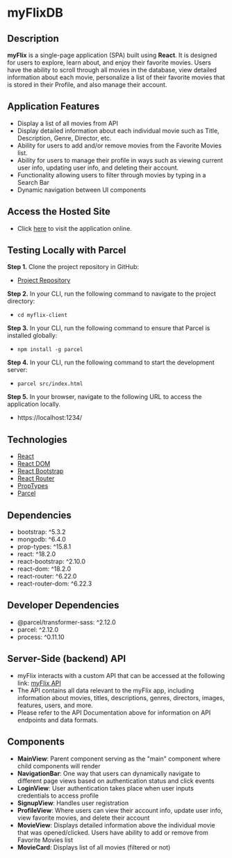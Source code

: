 # myFlixDB

## Description

**myFlix** is a single-page application (SPA) built using **React**. It is designed for users to explore, learn about, and enjoy their favorite movies. Users have the ability to scroll through all movies in the database, view detailed information about each movie, personalize a list of their favorite movies that is stored in their Profile, and also manage their account.

## Application Features

- Display a list of all movies from API
- Display detailed information about each individual movie such as Title, Description, Genre, Director, etc.
- Ability for users to add and/or remove movies from the Favorite Movies list.
- Ability for users to manage their profile in ways such as viewing current user info, updating user info, and deleting their account.
- Functionality allowing users to filter through movies by typing in a Search Bar
- Dynamic navigation between UI components

## Access the Hosted Site

- Click [here](https://myflixdbapp.netlify.app/) to visit the application online.

## Testing Locally with Parcel

**Step 1.** Clone the project repository in GitHub:

- [Project Repository](https://github.com/evandanowitz/myFlix-client.git)

**Step 2.** In your CLI, run the following command to navigate to the project directory:

- `cd myflix-client`

**Step 3.** In your CLI, run the following command to ensure that Parcel is installed globally:

- `npm install -g parcel`

**Step 4.** In your CLI, run the following command to start the development server:

- `parcel src/index.html`

**Step 5.** In your browser, navigate to the following URL to access the application locally.

- https://localhost:1234/

## Technologies

- [React](https://react.dev/)
- [React DOM](https://react.dev/reference/react-dom)
- [React Bootstrap](https://react-bootstrap.netlify.app/)
- [React Router](https://reactrouter.com/en/main)
- [PropTypes](https://legacy.reactjs.org/docs/typechecking-with-proptypes.html)
- [Parcel](https://parceljs.org/docs/)

## Dependencies

- bootstrap: ^5.3.2
- mongodb: ^6.4.0
- prop-types: ^15.8.1
- react: ^18.2.0
- react-bootstrap: ^2.10.0
- react-dom: ^18.2.0
- react-router: ^6.22.0
- react-router-dom: ^6.22.3

## Developer Dependencies

- @parcel/transformer-sass: ^2.12.0
- parcel: ^2.12.0
- process: ^0.11.10

## Server-Side (backend) API

- myFlix interacts with a custom API that can be accessed at the following link: [myFlix API](https://github.com/evandanowitz/movie_api.git)
- The API contains all data relevant to the myFlix app, including information about movies, titles, descriptions, genres, directors, images, features, users, and more.
- Please refer to the API Documentation above for information on API endpoints and data formats.

## Components

- **MainView**: Parent component serving as the "main" component where child components will render
- **NavigationBar**: One way that users can dynamically navigate to different page views based on authentication status and click events
- **LoginView**: User authentication takes place when user inputs credentials to access profile
- **SignupView**: Handles user registration
- **ProfileView**: Where users can view their account info, update user info, view favorite movies, and delete their account
- **MovieView**: Displays detailed information above the individual movie that was opened/clicked. Users have ability to add or remove from Favorite Movies list
- **MovieCard**: Displays list of all movies (filtered or not)
